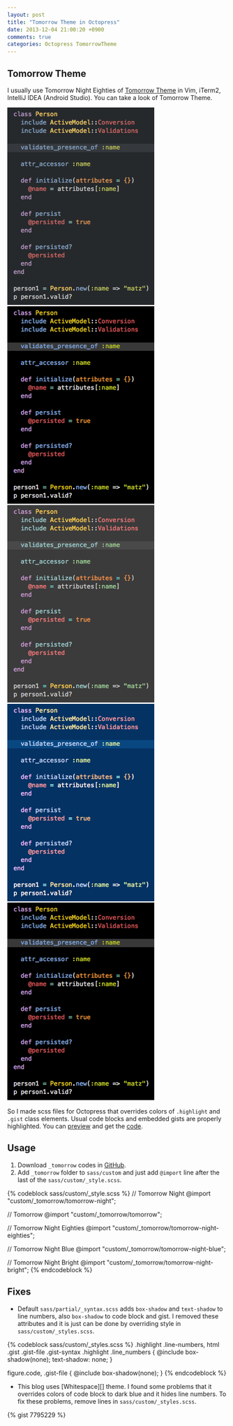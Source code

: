 ```yaml
---
layout: post
title: "Tomorrow Theme in Octopress"
date: 2013-12-04 21:00:20 +0900
comments: true
categories: Octopress TomorrowTheme
---
```


## Tomorrow Theme

I usually use Tomorrow Night Eighties of [Tomorrow Theme][] in Vim, iTerm2, IntelliJ IDEA (Android Studio). You can take a look of Tomorrow Theme.

[Tomorrow Theme]: https://github.com/chriskempson/tomorrow-theme

![Tomorrow Night Look][]
![Tomorrow Look][]
![Tomorrow Night Eighties Look][]
![Tomorrow Night Blue Look][]
![Tomorrow Night Bright][]

[Tomorrow Night Look]: https://github.com/ChrisKempson/Tomorrow-Theme/raw/master/Images/Tomorrow-Night.png
[Tomorrow Look]: https://github.com/ChrisKempson/Tomorrow-Theme/raw/master/Images/Tomorrow-Night-Bright.png
[Tomorrow Night Eighties Look]: https://github.com/ChrisKempson/Tomorrow-Theme/raw/master/Images/Tomorrow-Night-Eighties.png
[Tomorrow Night Blue Look]: https://github.com/ChrisKempson/Tomorrow-Theme/raw/master/Images/Tomorrow-Night-Blue.png
[Tomorrow Night Bright]: https://github.com/ChrisKempson/Tomorrow-Theme/raw/master/Images/Tomorrow-Night-Bright.png

So I made scss files for Octopress that overrides colors of `.highlight` and `.gist` class elements. Usual code blocks and embedded gists are properly highlighted. You can [preview][Syntax Highlighting Test] and get the [code][yous.github.io/sass/custom/_tomorrow].

[Syntax Highlighting Test]: /2013/12/03/syntax-highlighting-test/
[yous.github.io/sass/custom/_tomorrow]: https://github.com/yous/yous.github.io/tree/source/sass/custom/_tomorrow

## Usage

1. Download `_tomorrow` codes in [GitHub][_tomorrow].
2. Add `_tomorrow` folder to `sass/custom` and just add `@import` line after the last of the `sass/custom/_style.scss`.

[_tomorrow]: https://github.com/yous/yous.github.io/tree/source/sass/custom/_tomorrow

{% codeblock sass/custom/_style.scss %}
// Tomorrow Night
@import "custom/_tomorrow/tomorrow-night";

// Tomorrow
@import "custom/_tomorrow/tomorrow";

// Tomorrow Night Eighties
@import "custom/_tomorrow/tomorrow-night-eighties";

// Tomorrow Night Blue
@import "custom/_tomorrow/tomorrow-night-blue";

// Tomorrow Night Bright
@import "custom/_tomorrow/tomorrow-night-bright";
{% endcodeblock %}

## Fixes

- Default `sass/partial/_syntax.scss` adds `box-shadow` and `text-shadow` to line numbers, also `box-shadow` to code block and gist. I removed these attributes and it is just can be done by overriding style in `sass/custom/_styles.scss`.

{% codeblock sass/custom/_styles.scss %}
.highlight .line-numbers, html .gist .gist-file .gist-syntax .highlight .line_numbers {
  @include box-shadow(none);
  text-shadow: none;
}

figure.code, .gist-file {
  @include box-shadow(none);
}
{% endcodeblock %}

- This blog uses [Whitespace][] theme. I found some problems that it overrides colors of code block to dark blue and it hides line numbers. To fix these problems, remove lines in `sass/custom/_styles.scss`.

{% gist 7795229 %}
